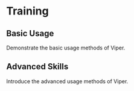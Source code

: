 # Training

## Basic Usage

Demonstrate the basic usage methods of Viper.

## Advanced Skills

Introduce the advanced usage methods of Viper.
